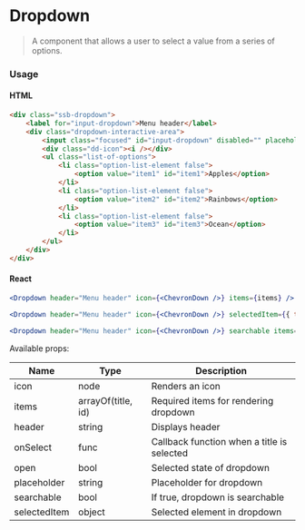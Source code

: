 Dropdown
========

> A component that allows a user to select a value from a series of options.

### Usage

#### HTML

```html
<div class="ssb-dropdown">
    <label for="input-dropdown">Menu header</label>
    <div class="dropdown-interactive-area">
        <input class="focused" id="input-dropdown" disabled="" placeholder="Select item" value="">
        <div class="dd-icon"><i /></div>
        <ul class="list-of-options">
            <li class="option-list-element false">
                <option value="item1" id="item1">Apples</option>
            </li>
            <li class="option-list-element false">
                <option value="item2" id="item2">Rainbows</option>
            </li>
            <li class="option-list-element false">
                <option value="item3" id="item3">Ocean</option>
            </li>
        </ul>
    </div>
</div>
```

#### React

```jsx harmony
<Dropdown header="Menu header" icon={<ChevronDown />} items={items} />

<Dropdown header="Menu header" icon={<ChevronDown />} selectedItem={{ title: 'Ocean', id: 'item3' }} items={items} />

<Dropdown header="Menu header" icon={<ChevronDown />} searchable items={items} />
```

Available props:

| Name       | Type           | Description  |
| ---------- | ------------- | ----- |
| icon | node | Renders an icon |
| items | arrayOf(title, id) |Required items for rendering dropdown |
| header | string | Displays header |
| onSelect | func | Callback function when a title is selected |
| open | bool | Selected state of dropdown |
| placeholder | string | Placeholder for dropdown |
| searchable | bool | If true, dropdown is searchable |
| selectedItem | object | Selected element in dropdown |
